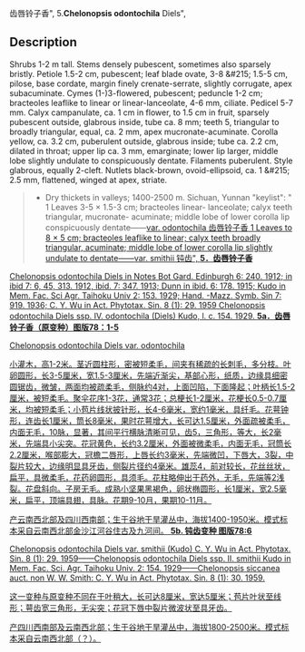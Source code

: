 齿唇铃子香",
5.**Chelonopsis odontochila** Diels",

## Description
Shrubs 1-2 m tall. Stems densely pubescent, sometimes also sparsely bristly. Petiole 1.5-2 cm, pubescent; leaf blade ovate, 3-8 &amp;#215; 1.5-5 cm, pilose, base cordate, margin finely crenate-serrate, slightly corrugate, apex subacuminate. Cymes (1-)3-flowered, pubescent; peduncle 1-2 cm; bracteoles leaflike to linear or linear-lanceolate, 4-6 mm, ciliate. Pedicel 5-7 mm. Calyx campanulate, ca. 1 cm in flower, to 1.5 cm in fruit, sparsely pubescent outside, glabrous inside, tube ca. 8 mm; teeth 5, triangular to broadly triangular, equal, ca. 2 mm, apex mucronate-acuminate. Corolla yellow, ca. 3.2 cm, puberulent outside, glabrous inside; tube ca. 2.2 cm, dilated in throat; upper lip ca. 3 mm, emarginate; lower lip larger, middle lobe slightly undulate to conspicuously dentate. Filaments puberulent. Style glabrous, equally 2-cleft. Nutlets black-brown, ovoid-ellipsoid, ca. 1 &amp;#215; 2.5 mm, flattened, winged at apex, striate.

> * Dry thickets in valleys; 1400-2500 m. Sichuan, Yunnan
  "keylist": "
1 Leaves 3-5 &#215; 1.5-3 cm; bracteoles linear- lanceolate; calyx teeth triangular, mucronate- acuminate; middle lobe of lower corolla lip  conspicuously dentate——<a href='/info/Chelonopsis odontochila var. odontochila?t=foc'>var. odontochila 齿唇铃子香
1 Leaves to 8 &#215; 5 cm; bracteoles leaflike to linear;  calyx teeth broadly triangular, acuminate; middle  lobe of lower corolla lip slightly undulate to dentate——<a href='/info/Chelonopsis odontochila var. smithii?t=foc'>var. smithii 钝齿",
**5．齿唇铃子香**

Chelonopsis odontochila Diels in Notes Bot Gard. Edinburgh 6: 240. 1912; in ibid 7: 6, 45, 313. 1912, ibid. 7: 347. 1913; Dunn in ibid. 6: 178. 1915; Kudo in Mem. Fac. Sci Agr. Taihoku Univ 2: 153. 1929; Hand. -Mazz. Symb. Sin 7: 919. 1936; C. Y. Wu in Act. Phytotax. Sin. 8 (1): 29. 1959 Chelonopsis odontochila Diels ssp. IV. odontochila (Diels) Kudo, l. c. 154. 1929.
**5a．齿唇铃子香（原变种）图版78：1-5**

Chelonopsis odontochila Diels var. odontochila

小灌木，高1-2米。茎近圆柱形，密被短柔毛，间夹有稀疏的长刺毛，多分枝。叶卵圆形，长3-5厘米，宽1.5-3厘米，先端近渐尖，基部心形，纸质，边缘具细密圆锯齿，微皱，两面均被疏柔毛，侧脉约4对，上面凹陷，下面隆起；叶柄长1.5-2厘米，被短柔毛。聚伞花序1-3花，通常3花；总梗长1-2厘米，花梗长0.5-0.7厘米，均被短柔毛；小苞片线状披针形，长4-6毫米，宽约1毫米，具纤毛。花萼钟形，连齿长1厘米，筒长8毫米，果时花萼增大，长可达1.5厘米，外面疏被柔毛，内面无毛，10脉，显著，其间平行横脉清晰可见，齿5，三角形，等大，长2毫米，先端具小尖突。花冠黄色，长约3.2厘米，外面被微柔毛，内面无毛，冠筒长2.2厘米，喉部膨大，冠檐二唇形，上唇长约3毫米，先端微凹，下唇大，3裂，中裂片较大，边缘明显具牙齿，侧裂片径约4毫米。雄蕊4，前对较长，花丝丝状，扁平，具微柔毛，花药卵圆形，具须毛。花柱略伸出于药外，无毛，先端等2浅裂。花盘斜向。子房无毛。成熟小坚果黑褐色，卵状椭圆形，长1厘米，宽2.5毫米，扁平，顶端具翅，具脉。花期9-10月，果期10-11月。

产云南西北部及四川西南部；生于谷地干旱灌丛中，海拔1400-1950米。模式标本采自云南西北部金沙江河谷住古及九河间。
**5b. 钝齿变种 图版78:6**

Chelonopsis odontochila Diels var. smithii (Kudo) C. Y. Wu in Act. Phytotax. Sin. 8 (1): 29. 1959——Chelonopsis odontochila Diels ssp. II. smithii Kudo in Mem. Fac. Sci. Agr. Taihoku Univ. 2: 154. 1929——Chelonopsis siccanea auct. non W. W. Smith: C. Y. Wu in Act. Phytotax. Sin. 8 (1): 30. 1959.

这一变种与原变种不同在于叶稍大，长可达8厘米，宽达5厘米；苞片叶状至线形；萼齿宽三角形，无尖突；花冠下唇中裂片微波状至具牙齿。

产四川西南部及云南西北部；生于谷地干旱灌丛中，海拔1800-2500米。模式标本采自云南西北部（？）。
